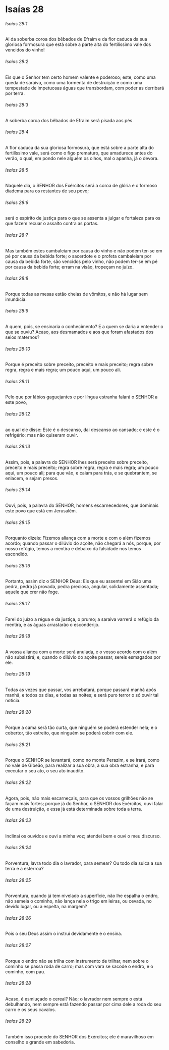 # Isaías 28

###### Isaías 28:1

Ai da soberba coroa dos bêbados de Efraim e da flor caduca da sua gloriosa formosura que está sobre a parte alta do fertilíssimo vale dos vencidos do vinho!

###### Isaías 28:2

Eis que o Senhor tem certo homem valente e poderoso; este, como uma queda de saraiva, como uma tormenta de destruição e como uma tempestade de impetuosas águas que transbordam, com poder as derribará por terra.

###### Isaías 28:3

A soberba coroa dos bêbados de Efraim será pisada aos pés.

###### Isaías 28:4

A flor caduca da sua gloriosa formosura, que está sobre a parte alta do fertilíssimo vale, será como o figo prematuro, que amadurece antes do verão, o qual, em pondo nele alguém os olhos, mal o apanha, já o devora.

###### Isaías 28:5

Naquele dia, o SENHOR dos Exércitos será a coroa de glória e o formoso diadema para os restantes de seu povo;

###### Isaías 28:6

será o espírito de justiça para o que se assenta a julgar e fortaleza para os que fazem recuar o assalto contra as portas.

###### Isaías 28:7

Mas também estes cambaleiam por causa do vinho e não podem ter-se em pé por causa da bebida forte; o sacerdote e o profeta cambaleiam por causa da bebida forte, são vencidos pelo vinho, não podem ter-se em pé por causa da bebida forte; erram na visão, tropeçam no juízo.

###### Isaías 28:8

Porque todas as mesas estão cheias de vômitos, e não há lugar sem imundícia.

###### Isaías 28:9

A quem, pois, se ensinaria o conhecimento? E a quem se daria a entender o que se ouviu? Acaso, aos desmamados e aos que foram afastados dos seios maternos?

###### Isaías 28:10

Porque é preceito sobre preceito, preceito e mais preceito; regra sobre regra, regra e mais regra; um pouco aqui, um pouco ali.

###### Isaías 28:11

Pelo que por lábios gaguejantes e por língua estranha falará o SENHOR a este povo,

###### Isaías 28:12

ao qual ele disse: Este é o descanso, dai descanso ao cansado; e este é o refrigério; mas não quiseram ouvir.

###### Isaías 28:13

Assim, pois, a palavra do SENHOR lhes será preceito sobre preceito, preceito e mais preceito; regra sobre regra, regra e mais regra; um pouco aqui, um pouco ali; para que vão, e caiam para trás, e se quebrantem, se enlacem, e sejam presos.

###### Isaías 28:14

Ouvi, pois, a palavra do SENHOR, homens escarnecedores, que dominais este povo que está em Jerusalém.

###### Isaías 28:15

Porquanto dizeis: Fizemos aliança com a morte e com o além fizemos acordo; quando passar o dilúvio do açoite, não chegará a nós, porque, por nosso refúgio, temos a mentira e debaixo da falsidade nos temos escondido.

###### Isaías 28:16

Portanto, assim diz o SENHOR Deus: Eis que eu assentei em Sião uma pedra, pedra já provada, pedra preciosa, angular, solidamente assentada; aquele que crer não foge.

###### Isaías 28:17

Farei do juízo a régua e da justiça, o prumo; a saraiva varrerá o refúgio da mentira, e as águas arrastarão o esconderijo.

###### Isaías 28:18

A vossa aliança com a morte será anulada, e o vosso acordo com o além não subsistirá; e, quando o dilúvio do açoite passar, sereis esmagados por ele.

###### Isaías 28:19

Todas as vezes que passar, vos arrebatará, porque passará manhã após manhã, e todos os dias, e todas as noites; e será puro terror o só ouvir tal notícia.

###### Isaías 28:20

Porque a cama será tão curta, que ninguém se poderá estender nela; e o cobertor, tão estreito, que ninguém se poderá cobrir com ele.

###### Isaías 28:21

Porque o SENHOR se levantará, como no monte Perazim, e se irará, como no vale de Gibeão, para realizar a sua obra, a sua obra estranha, e para executar o seu ato, o seu ato inaudito.

###### Isaías 28:22

Agora, pois, não mais escarneçais, para que os vossos grilhões não se façam mais fortes; porque já do Senhor, o SENHOR dos Exércitos, ouvi falar de uma destruição, e essa já está determinada sobre toda a terra.

###### Isaías 28:23

Inclinai os ouvidos e ouvi a minha voz; atendei bem e ouvi o meu discurso.

###### Isaías 28:24

Porventura, lavra todo dia o lavrador, para semear? Ou todo dia sulca a sua terra e a esterroa?

###### Isaías 28:25

Porventura, quando já tem nivelado a superfície, não lhe espalha o endro, não semeia o cominho, não lança nela o trigo em leiras, ou cevada, no devido lugar, ou a espelta, na margem?

###### Isaías 28:26

Pois o seu Deus assim o instrui devidamente e o ensina.

###### Isaías 28:27

Porque o endro não se trilha com instrumento de trilhar, nem sobre o cominho se passa roda de carro; mas com vara se sacode o endro, e o cominho, com pau.

###### Isaías 28:28

Acaso, é esmiuçado o cereal? Não; o lavrador nem sempre o está debulhando, nem sempre está fazendo passar por cima dele a roda do seu carro e os seus cavalos.

###### Isaías 28:29

Também isso procede do SENHOR dos Exércitos; ele é maravilhoso em conselho e grande em sabedoria.

